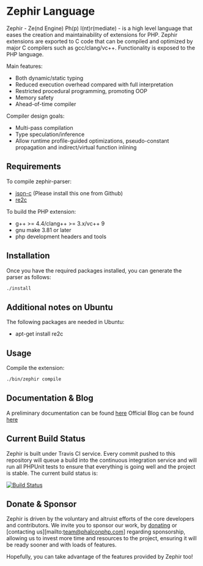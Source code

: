 Zephir Language
===============

Zephir - Ze(nd Engine) Ph(p) I(nt)r(mediate) - is a high level language that eases the creation and maintainability
of extensions for PHP. Zephir extensions are exported to C code that can be compiled and optimized by major C compilers
such as gcc/clang/vc++. Functionality is exposed to the PHP language.

Main features:

* Both dynamic/static typing
* Reduced execution overhead compared with full interpretation
* Restricted procedural programming, promoting OOP
* Memory safety
* Ahead-of-time compiler

Compiler design goals:

* Multi-pass compilation
* Type speculation/inference
* Allow runtime profile-guided optimizations, pseudo-constant propagation and indirect/virtual function inlining

Requirements
------------

To compile zephir-parser:

* [json-c](https://github.com/json-c/json-c) (Please install this one from Github)
* [re2c](http://re2c.org/)

To build the PHP extension:

* g++ >= 4.4/clang++ >= 3.x/vc++ 9
* gnu make 3.81 or later
* php development headers and tools

Installation
------------
Once you have the required packages installed, you can generate the parser as follows:

```bash
./install
```

Additional notes on Ubuntu
--------------------------
The following packages are needed in Ubuntu:

* apt-get install re2c

Usage
-----
Compile the extension:

```bash
./bin/zephir compile
```

Documentation & Blog
--------------------
A preliminary documentation can be found [here](http://zephir-lang.com/)
Official Blog can be found [here](http://zephir-lang.tumblr.com/)

Current Build Status
--------------------
Zephir is built under Travis CI service. Every commit pushed to this repository will queue a build into the continuous
integration service and will run all PHPUnit tests to ensure that everything is going well and the project is stable.
The current build status is:

[![Build Status](https://secure.travis-ci.org/phalcon/zephir.png?branch=master)](http://travis-ci.org/phalcon/zephir)

Donate & Sponsor
----------------
Zephir is driven by the voluntary and altruist efforts of the core developers and contributors.
We invite you to sponsor our work, by [donating](http://phalconphp.com/en/donate) or
[contacting us][mailto:team@phalconphp.com] regarding
sponsorship, allowing us to invest more time and resources to the project, ensuring it will be
ready sooner and with loads of features.

Hopefully, you can take advantage of the features provided by Zephir too!

